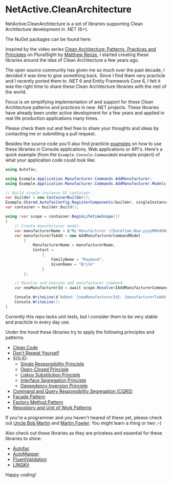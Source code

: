 # NetActive.CleanArchitecture
NetActive.CleanArchitecture is a set of libraries supporting Clean Architecture development in .NET (6+). 

The NuGet packages can be found here: 

Inspired by the video series [Clean Architecture: Patterns, Practices and Principles](https://app.pluralsight.com/library/courses/clean-architecture-patterns-practices-principles/table-of-contents) on PluralSight by [Matthew Renze](https://github.com/matthewrenze), 
I started creating these libraries around the idea of Clean Architecture a few years ago.

The open source community has given me so much over the past decade, I decided it was time to give something back.
Since I find them very practicle and I recently ported them to .NET 6 and Entity Framework Core 6,
I felt it was the right time to share these Clean Architecture libraries with the rest of the world.

Focus is on simplifying implementation of and support for these Clean Architecture patterns and practices in new .NET projects. 
These libraries have already been under active development for a few years and applied in real life production applications many times.

Please check them out and feel free to share your thoughts and ideas by contacting me or submitting a pull request.

Besides the source code you'll also find practicle [examples](examples) on how to use these libraries in Console applications, Web applications or API's.
Here's a quick example (from the `Example.Console.CommandAdd` example project) of what your application code could look like:

```csharp
using Autofac;

using Example.Application.Manufacturer.Commands.AddManufacturer;
using Example.Application.Manufacturer.Commands.AddManufacturer.Models;

// Build single-instance DI container.
var builder = new ContainerBuilder();
Example.Shared.AutofacConfig.RegisterComponents(builder, singleInstance: true);
var container = builder.Build();

using (var scope = container.BeginLifetimeScope())
{
    // Create manufacturer model.
    var manufacturerName = $"My Manufacturer ({DateTime.Now:yyyyMMddHHmmsssmmm})";
    var manufacturerToAdd = new AddManufacturerCommandModel
        {
            ManufacturerName = manufacturerName,
            Contact =
                {
                    FamilyName = "Raymond",
                    GivenName = "Brink"
                }
        };

    // Resolve and execute add manufacturer command.
    var newManufacturerId = await scope.Resolve<IAddManufacturerCommand>().ExecuteAsync(manufacturerToAdd);

    Console.WriteLine($"Added: {newManufacturerId}: {manufacturerToAdd.ManufacturerName}");
    Console.WriteLine();
}
```

Currently this repo lacks unit tests, but I consider them to be very stable and practicle in every day use.

Under the hood these libraries try to apply the following principles and patterns:

- [Clean Code](http://cleancoder.com/files/cleanCodeCourse.md)
- [Don't Repeat Yourself](https://en.wikipedia.org/wiki/Don%27t_repeat_yourself)
- SOLID:
  - [Single Responsibility Principle](https://en.wikipedia.org/wiki/Single-responsibility_principle)
  - [Open-Closed Principle](https://en.wikipedia.org/wiki/Open%E2%80%93closed_principle)
  - [Liskov Substitution Principle](https://en.wikipedia.org/wiki/Liskov_substitution_principle)
  - [Interface Segregation Principle](https://en.wikipedia.org/wiki/Interface_segregation_principle)
  - [Dependency Inversion Principle](https://en.wikipedia.org/wiki/Dependency_inversion_principle)
- [Command and Query Responsibility Segregation (CQRS)](https://martinfowler.com/bliki/CQRS.html)
- [Facade Pattern](https://en.wikipedia.org/wiki/Facade_pattern)
- [Factory Method Pattern](https://en.wikipedia.org/wiki/Factory_method_pattern)
- [Repository and Unit of Work Patterns](https://docs.microsoft.com/en-us/aspnet/mvc/overview/older-versions/getting-started-with-ef-5-using-mvc-4/implementing-the-repository-and-unit-of-work-patterns-in-an-asp-net-mvc-application)

If you're a programmer and you haven't heared of these yet, please check out [Uncle Bob Martin](http://cleancoder.com/products) and [Martin Fowler](https://martinfowler.com/).
You might learn a thing or two ;-)

Also check out these libraries as they are priceless and essential for these libraries to shine:

- [Autofac](https://github.com/autofac/Autofac)
- [AutoMapper](https://github.com/AutoMapper/AutoMapper)
- [FluentValidation](https://github.com/FluentValidation/FluentValidation)
- [LINQKit](https://github.com/scottksmith95/LINQKit)

Happy coding!

